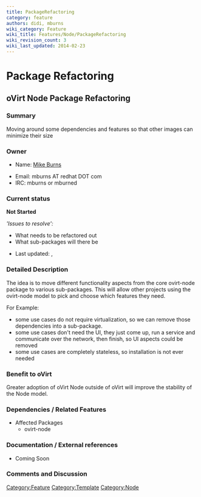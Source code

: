 ```yaml
---
title: PackageRefactoring
category: feature
authors: didi, mburns
wiki_category: Feature
wiki_title: Features/Node/PackageRefactoring
wiki_revision_count: 3
wiki_last_updated: 2014-02-23
---
```


# Package Refactoring

## oVirt Node Package Refactoring

### Summary

Moving around some dependencies and features so that other images can minimize their size

### Owner

*   Name: [ Mike Burns](User:mburns)

<!-- -->

*   Email: mburns AT redhat DOT com
*   IRC: mburns or mburned

### Current status

**Not Started**

*'Issues to resolve':*

*   What needs to be refactored out
*   What sub-packages will there be

<!-- -->

*   Last updated: ,

### Detailed Description

The idea is to move different functionality aspects from the core ovirt-node package to various sub-packages. This will allow other projects using the ovirt-node model to pick and choose which features they need.

For Example:

*   some use cases do not require virtualization, so we can remove those dependencies into a sub-package.
*   some use cases don't need the UI, they just come up, run a service and communicate over the network, then finish, so UI aspects could be removed
*   some use cases are completely stateless, so installation is not ever needed

### Benefit to oVirt

Greater adoption of oVirt Node outside of oVirt will improve the stability of the Node model.

### Dependencies / Related Features

*   Affected Packages
    -   ovirt-node

### Documentation / External references

*   Coming Soon

### Comments and Discussion

<Category:Feature> <Category:Template> <Category:Node>
